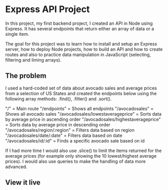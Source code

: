 # Express API Project

In this project, my first backend project, I created an API in Node using Express. It has several endpoints that return either an array of data or a single item.

The goal for this project was to learn how to install and setup an Express server, how to deploy Node projects, how to build an API and how to create routes and also to practice data manipulation in JavaScript (selecting, filtering and liming arrays).

## The problem

I used a hard-coded set of data about avocado sales and average prices from a selection of US States and created the endpoints below using the following array methods: .find(), .filter() and .sort(). 

"/" = Main route
"/endpoints" = Shows all endpoints
"/avocadosales" = Shows all avocado sales
"/avocadosales/lowestaverageprice" = Sorts data by average price in ascending order
"/avocadosales/highestaverageprice" = Sorts data by average price in descending order
"/avocadosales/region/:region" = Filters data based on region
"/avocadosales/date/:date" = Filters data based on date
"/avocadosales/id/:id" = Finds a specific avocado sale based on id

If I had more time I would also use .slice() to limit the items returned for the average prices (for example only showing the 10 lowest/highest average prices). I would also use queries to make the handling of data more advanced.

## View it live


